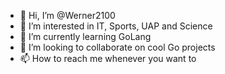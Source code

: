 - 👋 Hi, I’m @Werner2100
- 👀 I’m interested in IT, Sports, UAP and Science
- 🌱 I’m currently learning GoLang
- 💞️ I’m looking to collaborate on cool Go projects
- 📫 How to reach me whenever you want to

<!---
Werner2100/Werner2100 is a ✨ special ✨ repository because its `README.md` (this file) appears on your GitHub profile.
You can click the Preview link to take a look at your changes.
--->
